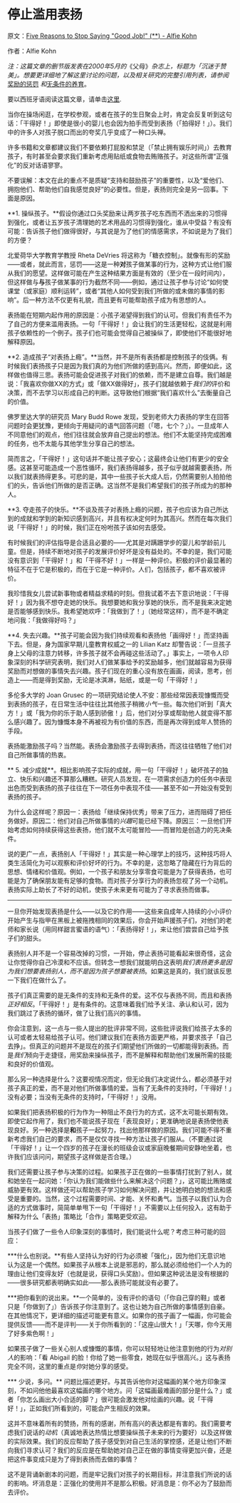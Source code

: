 # 停止滥用表扬

原文：[Five Reasons to Stop Saying "Good Job!" (**) - Alfie Kohn](http://www.alfiekohn.org/article/five-reasons-stop-saying-good-job/)

作者：Alfie Kohn

*注：这篇文章的删节版发表在2000年5月的*《父母》*杂志上，标题为「沉迷于赞美」。想要更详细地了解这里讨论的问题，以及相关研究的完整引用列表，请参阅*[奖励的惩罚](https://www.alfiekohn.org/punished-rewards/) *和*[无条件的养育](https://www.alfiekohn.org/unconditional-parenting/)。

要以西班牙语阅读这篇文章，请单击[这里](https://www.alfiekohn.org/parenting/muybien.htm).

当你在操场闲逛，在学校参观，或者在孩子的生日聚会上时，肯定会反复听到这句话：「干得好！」即使是很小的婴儿也会因为拍手而受到表扬（「拍得好！」）。我们中的许多人对孩子脱口而出的夸奖几乎变成了一种口头禅。

许多书籍和文章都建议我们不要依赖打屁股和禁足（「禁止拥有娱乐时间」）去教育孩子，有时甚至会要求我们重新考虑用贴纸或食物去贿赂孩子。对这些所谓“正强化”的反对话语寥寥。

不要误解：本文在此的重点不是质疑“支持和鼓励孩子”的重要性，以及“爱他们、拥抱他们、帮助他们自我感觉良好”的必要性。但是，表扬则完全是另一回事。下面是原因。

**1. 操纵孩子。**假设你通过口头奖励来让两岁孩子吃东西而不洒出来的习惯得到强化，或者让五岁孩子清理她的艺术用品的习惯得到强化，谁从中受益？有没有可能：告诉孩子他们做得很好，与其说是为了他们的情感需求，不如说是为了我们的方便？

北爱荷华大学教育学教授 Rheta DeVries 将这称为「糖衣控制」。就像有形的奖励——或者，就此而言，惩罚——这是一种**对**孩子做某事的行为，这种方式让他们服从我们的愿望。这样做可能在产生这种结果方面是有效的（至少在一段时间内），但这样做与**与**孩子做某事的行为截然不同——例如，通过让孩子参与讨论“如何使课堂（或家庭）顺利运转”，或者“其他人如何受到我们所做的或未做的事情的影响”。后一种方法不仅更有礼貌，而且更有可能帮助孩子成为有思想的人。

表扬能在短期内起作用的原因是：小孩子渴望得到我们的认可。但我们有责任不为了自己的方便来滥用表扬。一句「干得好！」会让我们的生活更轻松，这就是利用孩子依赖性的一个例子。孩子们也可能会觉得自己被操纵了，即使他们不能很好地解释原因。

**2. 造成孩子“对表扬上瘾”。**当然，并不是所有表扬都是控制孩子的伎俩。有时候我们表扬孩子只是因为我们真的为他们所做的感到高兴。然而，即便如此，这样做也值得三思。表扬可能会促进孩子对我们的依赖，而不是建立自尊。我们越是说：「我喜欢你做XX的方式」或「做XX做得好」，孩子们就越依赖于*我们的*评价和决策，而不去学习以形成自己的判断。这导致他们根据“我们喜欢什么”去衡量自己的价值。

佛罗里达大学的研究员 Mary Budd Rowe 发现，受到老师大力表扬的学生在回答问题时会更犹豫，更倾向于用疑问的语气回答问题（「嗯，七个？」）。一旦成年人不同意他们的观点，他们往往就会放弃自己提出的想法。他们不太能坚持完成困难的任务，也不太能与其他学生分享自己的想法。

简而言之，「干得好！」这句话并不能让孩子安心；这最终会让他们有更少的安全感。这甚至可能造成一个恶性循环，我们表扬得越多，孩子似乎就越需要表扬，所以我们就表扬得更多。可悲的是，其中一些孩子长大成人后，仍然需要别人拍拍他们的头，告诉他们所做的是否正确。这当然不是我们希望我们的孩子所成为的那种人。

**3. 夺走孩子的快乐。**不谈及孩子对表扬上瘾的问题，孩子也应该为自己所达到的成就和学到的新知识感到高兴，并且有权决定何时为其高兴。然而在每次我们说「干得好！」的时候，我们正在吩咐孩子该如何去感受。

有时候我们的评估指导是合适且必要的——尤其是对蹒跚学步的婴儿和学龄前儿童。但是，持续不断地对孩子的发展评价好坏是没有益处的。不幸的是，我们可能没有意识到「干得好！」和「干得不好！」一样是一种评价。积极的评价最显著的特征不在于它是积极的，而在于它是一种评价。人们，包括孩子，都不喜欢被评价。

我珍惜我女儿尝试新事物或者精益求精的时刻。但我试着不去下意识地说：「干得好！」因为我不想夺走她的快乐。我想要她和我分享她的快乐，而不是我来决定她是否能够感到快乐。我希望她欢呼：「我做到了！」（她经常这样），而不是不确定地问我：「我做得好吗？」

**4. 失去兴趣。**孩子可能会因为我们持续观看和表扬他「画得好！」而坚持画下去。但是，身为国家早期儿童教育权威之一的 Lilian Katz 却警告说：「一旦孩子身上父母的注意力转移，许多孩子就不会再碰这些活动了。」事实上，一项令人印象深刻的科学研究表明，我们对人们做某事给予的奖励越多，他们就越容易为获得奖励而对想做的事情失去兴趣。孩子们现在的重心没有放在画画，阅读，思考，创造上——而是得到奖励，无论是冰淇淋，贴纸，或是一句「干得好！」

多伦多大学的 Joan Grusec 的一项研究结论使人不安：那些经常因表现慷慨而受到表扬的孩子，在日常生活中往往比其他孩子稍微*小气*一些。每次他们听到「真大方！」或「我为你的乐于助人感到骄傲！」后，他们对分享或帮助他人就变得不那么感兴趣了。因为慷慨本身不再被视为有价值的东西，而是再次得到成年人赞扬的手段。

表扬能激励孩子吗？当然能。表扬会激励孩子去得到表扬，而这往往牺牲了他们对自己所做事情的热衷。

** 5. 减少成就**。相比影响孩子实际的成就，用一句「干得好！」破坏孩子的独立、快乐和兴趣还不算那么糟糕。研究人员发现，在一项需求创造力的任务中表现出色而受到表扬的孩子往往在下一项任务中表现不佳——甚至不如一开始没有受到表扬的孩子。

为什么会这样呢？原因一：表扬给「继续保持优秀」带来了压力，进而阻碍了把任务做好。原因二：他们对自己所做事情的*兴趣*可能已经下降。原因三：一旦他们开始考虑如何持续获得这些表扬，他们就不太可能冒险——而冒险是创造力的先决条件。

说的更广一点，表扬别人「干得好！」其实是一种心理学上的技巧，这种技巧将人类生活简化为可以观察和评价好坏的行为。不幸的是，这忽略了隐藏在行为背后的思想、情绪和价值观。例如，一个孩子和朋友分享零食可能是为了获得表扬，也可能是为了确保朋友能有足够的食物。而对孩子分享行为的表扬忽视了另一个动机。表扬实际上助长了不好的动机，使孩子未来更有可能为了寻求表扬而做事。

---

一旦你开始发现表扬是什么——以及它的作用——这些来自成年人持续的小小评价开始产生与指甲在黑板上被拖拽相同的效果后，你会开始声援孩子们，对他们的老师和家长说（用同样甜言蜜语的语气）：「表扬得好！」，来让他们尝尝自己给予孩子们的甜头。

表扬别人并不是一个容易改掉的习惯，一开始，停止表扬可能看起来很奇怪，这会让你觉得你自己冷漠和不应该。但转念一想我们就能明白这表明*我们表扬更多是因为我们想要表扬别人，而不是因为孩子想要被表扬*。如果这是真的，我们就该反思一下我们在做什么了。

孩子们真正需要的是无条件的支持和无条件的爱。这不仅与表扬不同，而且和表扬*正好相反*。「干得好！」是有条件的。这意味着我们给予关注、承认和认可，因为我们跳过了表扬的循环，做了让我们高兴的事情。

你会注意到，这一点与一些人提出的批评非常不同，这些批评说我们给孩子太多的认可或者太轻易给孩子认可。他们建议我们在表扬方面更严格，并要求孩子「自己去挣」。但真正的问题并不是现在的孩子们期望他们所做的一切都能得到表扬。而是*我们*倾向于走捷径，用奖励来操纵孩子，而不是解释和帮助他们发展所需的技能和良好的价值观。

那么另一种选择是什么？这要视情况而定，但无论我们决定说什么，都必须基于对孩子真正的爱，而不是对他们所做事情的爱。当有了无条件的支持时，「干得好！」没有必要；当没有无条件的支持时，「干得好！」没用。

如果我们把表扬积极的行为作为一种阻止不良行为的方式，这不太可能长期有效。即使它起作用了，我们也不能说孩子现在「表现良好」；更准确地说是表扬使他表现良好。另一种选择是**和**孩子一起努力，找出他那样做的原因。我们可能不得不重新考虑我们自己的要求，而不是仅仅寻找一种方法让孩子们服从。（不要通过说「干得好！」让一个四岁的孩子在漫长的班级会议或家庭晚餐期间安静地坐着，也许我们应该问问，期望孩子这样做是否合理。）

我们还需要让孩子参与决策的过程。如果孩子正在做的一些事情打扰到了别人，就和她坐在一起问她：「你认为我们能做些什么来解决这个问题？」，这可能比贿赂或威胁更有效。这样做还可以帮助孩子学习如何解决问题，并让她明白她的想法和感受是重要的。当然，这个过程需要时间、才能、关怀和勇气。当孩子以我们认为合适的方式做事时，简简单单甩下一句「干得好！」不需要以上任何投入，这有助于解释为什么「表扬」策略比「合作」策略更受欢迎。

当孩子们做了一些令人印象深刻的事情时，我们能说什么呢？考虑三种可能的回应：

***什么也别说。**有些人坚持认为好的行为必须被「强化」，因为他们无意识地认为这是一个偶然。如果孩子从根本上说是邪恶的，那么就必须给他们一个人为的理由让他们变得友好（也就是说，获得口头奖励）。但如果这种说法是没有根据的——很多研究都表明确实如此——那么表扬可能就没有必要了。

***把你看到的说出来。**一个简单的，没有评价的语句（「你自己穿的鞋」或者只是「你做到了」）告诉孩子你注意到了。这也让她为自己所做的事情感到自豪。在其他情况下，更详细的描述可能更有意义。如果你的孩子画了一幅画，你可能会提供反馈——而不是评判——关于你所看到的：「这座山很大！」「天哪，你今天用了好多紫色啊！」

如果孩子做了一些关心别人或慷慨的事情，你可以轻轻地让他注意到他的行为*对别人*的影响：「看 Abigail 的脸！你给了她一些零食，她现在似乎很高兴。」这与表扬完全不同，这里的重点是*你*对她分享的感受。

*** 少说，多问。** 问题比描述更好。与其告诉他你对这幅画的某个地方印象深刻，不如问他他最喜欢这幅画的哪个地方。问「这幅画最难画的部分是什么？」或者「你怎么画出大小合适的脚？」很可能会激发他对绘画的兴趣。说「干得好！」，正如我们所看到的，可能会产生相反的效果。

这并不意味着所有的赞扬，所有的感谢，所有高兴的表达都是有害的。我们需要考虑我们说话的*动机*（真诚地表达热情比想要操纵孩子未来的行为要好）以及这样做的实际效果。我们的反应帮助了孩子感受到对自己生活的掌控感，还是让他们不断向我们寻求认可？我们的反应是在帮助她对自己正在做的事情变得更加兴奋，还是把这件事变成只是为了得到表扬而去做的事情？

这不是背诵新剧本的问题，而是牢记我们对孩子的长期目标，并注意我们所说的话的影响。坏消息是：正强化的使用并不是那么积极。好消息是：你不必为了鼓励而去评价。